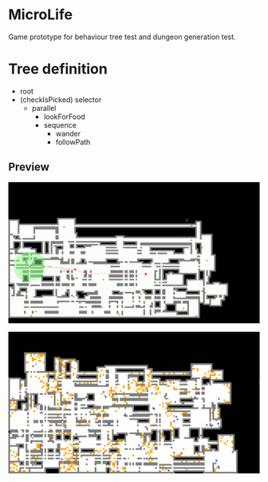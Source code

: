 MicroLife
=============
Game prototype for behaviour tree test and dungeon generation test.

# Tree definition
* root
 * (checkIsPicked) selector
    * parallel
      * lookForFood
      * sequence
        * wander
        * followPath

Preview
-------
![preview](core/assets/preview2.gif)

![preview](core/assets/preview.gif)
